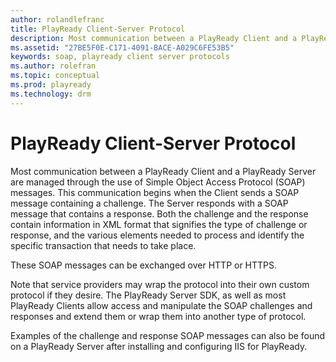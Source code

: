 ```yaml
---
author: rolandlefranc
title: PlayReady Client-Server Protocol
description: Most communication between a PlayReady Client and a PlayReady Server are managed through the use of Simple Object Access Protocol (SOAP) messages.
ms.assetid: "27BE5F0E-C171-4091-BACE-A029C6FE53B5"
keywords: soap, playready client server protocols
ms.author: rolefran
ms.topic: conceptual
ms.prod: playready
ms.technology: drm
---
```


# PlayReady Client-Server Protocol


Most communication between a PlayReady Client and a PlayReady Server are managed through the use of Simple Object Access Protocol (SOAP) messages. This communication begins when the Client sends a SOAP message containing a challenge. The Server responds with a SOAP message that contains a response. Both the challenge and the response contain information in XML format that signifies the type of challenge or response, and the various elements needed to process and identify the specific transaction that needs to take place.

These SOAP messages can be exchanged over HTTP or HTTPS.

Note that service providers may wrap the protocol into their own custom protocol if they desire. The PlayReady Server SDK, as well as most PlayReady Clients allow access and manipulate the SOAP challenges and responses and extend them or wrap them into another type of protocol.


Examples of the challenge and response SOAP messages can also be found on a PlayReady Server after installing and configuring IIS for PlayReady.

